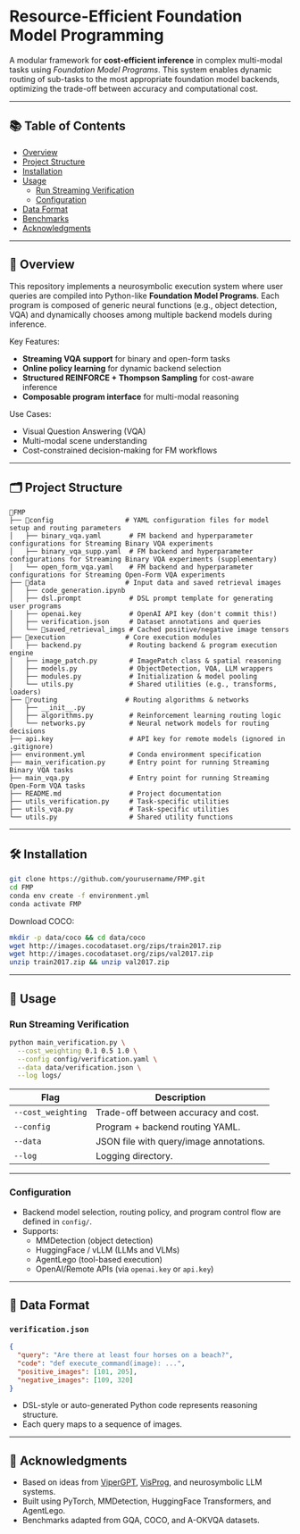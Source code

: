 # Resource-Efficient Foundation Model Programming

A modular framework for **cost-efficient inference** in complex multi-modal tasks using _Foundation Model Programs_. This system enables dynamic routing of sub-tasks to the most appropriate foundation model backends, optimizing the trade-off between accuracy and computational cost.

---

## 📚 Table of Contents  
- [Overview](#overview)  
- [Project Structure](#project-structure)  
- [Installation](#installation)  
- [Usage](#usage)  
  - [Run Streaming Verification](#run-streaming-verification)  
  - [Configuration](#configuration)  
- [Data Format](#data-format)  
- [Benchmarks](#benchmarks)  
- [Acknowledgments](#acknowledgments)

---

## 🌟 Overview  

This repository implements a neurosymbolic execution system where user queries are compiled into Python-like **Foundation Model Programs**. Each program is composed of generic neural functions (e.g., object detection, VQA) and dynamically chooses among multiple backend models during inference.

Key Features:
- **Streaming VQA support** for binary and open-form tasks  
- **Online policy learning** for dynamic backend selection  
- **Structured REINFORCE + Thompson Sampling** for cost-aware inference  
- **Composable program interface** for multi-modal reasoning

Use Cases:
- Visual Question Answering (VQA)  
- Multi-modal scene understanding  
- Cost-constrained decision-making for FM workflows  

---

## 🗂️ Project Structure

```
📁FMP
├── 📁config                  # YAML configuration files for model setup and routing parameters
│   ├── binary_vqa.yaml       # FM backend and hyperparameter configurations for Streaming Binary VQA experiments
│   ├── binary_vqa_supp.yaml  # FM backend and hyperparameter configurations for Streaming Binary VQA experiments (supplementary)
│   └── open_form_vqa.yaml    # FM backend and hyperparameter configurations for Streaming Open-Form VQA experiments
├── 📁data                    # Input data and saved retrieval images
│   ├── code_generation.ipynb
│   ├── dsl.prompt            # DSL prompt template for generating user programs
│   ├── openai.key            # OpenAI API key (don't commit this!)
│   ├── verification.json     # Dataset annotations and queries
│   └── 📁saved_retrieval_imgs # Cached positive/negative image tensors
├── 📁execution               # Core execution modules
│   ├── backend.py            # Routing backend & program execution engine
│   ├── image_patch.py        # ImagePatch class & spatial reasoning
│   ├── models.py             # ObjectDetection, VQA, LLM wrappers
│   ├── modules.py            # Initialization & model pooling
│   └── utils.py              # Shared utilities (e.g., transforms, loaders)
├── 📁routing                 # Routing algorithms & networks
│   ├── __init__.py
│   ├── algorithms.py         # Reinforcement learning routing logic
│   └── networks.py           # Neural network models for routing decisions
├── api.key                   # API key for remote models (ignored in .gitignore)
├── environment.yml           # Conda environment specification
├── main_verification.py      # Entry point for running Streaming Binary VQA tasks
├── main_vqa.py               # Entry point for running Streaming Open-Form VQA tasks
├── README.md                 # Project documentation
├── utils_verification.py     # Task-specific utilities
├── utils_vqa.py              # Task-specific utilities
└── utils.py                  # Shared utility functions
```


---

## 🛠️ Installation

```bash
git clone https://github.com/yourusername/FMP.git
cd FMP
conda env create -f environment.yml
conda activate FMP
```

Download COCO:
```bash
mkdir -p data/coco && cd data/coco
wget http://images.cocodataset.org/zips/train2017.zip
wget http://images.cocodataset.org/zips/val2017.zip
unzip train2017.zip && unzip val2017.zip
```

---

## 🚀 Usage

### Run Streaming Verification
```bash
python main_verification.py \
  --cost_weighting 0.1 0.5 1.0 \
  --config config/verification.yaml \
  --data data/verification.json \
  --log logs/
```

| Flag             | Description                                         |
|------------------|-----------------------------------------------------|
| `--cost_weighting` | Trade-off between accuracy and cost.               |
| `--config`         | Program + backend routing YAML.                    |
| `--data`           | JSON file with query/image annotations.            |
| `--log`            | Logging directory.                                 |

---

### Configuration

- Backend model selection, routing policy, and program control flow are defined in `config/`.
- Supports:
  - MMDetection (object detection)
  - HuggingFace / vLLM (LLMs and VLMs)
  - AgentLego (tool-based execution)
  - OpenAI/Remote APIs (via `openai.key` or `api.key`)

---

## 📄 Data Format

### `verification.json`
```json
{
  "query": "Are there at least four horses on a beach?",
  "code": "def execute_command(image): ...",
  "positive_images": [101, 205],
  "negative_images": [109, 320]
}
```

- DSL-style or auto-generated Python code represents reasoning structure.
- Each query maps to a sequence of images.

---

## 🙏 Acknowledgments
- Based on ideas from [ViperGPT](https://github.com/cvlab-columbia/viperGPT), [VisProg](https://github.com/allenai/visprog), and neurosymbolic LLM systems.
- Built using PyTorch, MMDetection, HuggingFace Transformers, and AgentLego.
- Benchmarks adapted from GQA, COCO, and A-OKVQA datasets.

